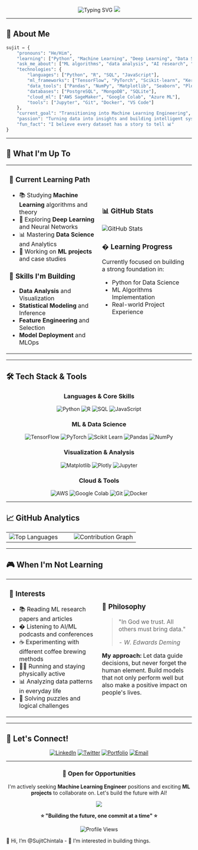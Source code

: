 <div align="center">
  
<!-- Animated Header -->
<img src="https://readme-typing-svg.herokuapp.com?font=Fira+Code&size=32&duration=2800&pause=2000&color=87CEEB&center=true&vCenter=true&width=940&lines=Hey+there!+I'm+Sujit+Chintala+%F0%9F%91%8B;Always+learning%2C+always+building+%F0%9F%92%A1;Welcome+to+my+digital+playground!+%F0%9F%8C%9F" alt="Typing SVG" />

<!-- Wave Animation -->
<img src="https://capsule-render.vercel.app/api?type=waving&color=gradient&customColorList=30&height=170&section=header&text=&fontSize=42&fontColor=fff&animation=twinkling"/>

</div>

---

## 🎯 About Me

```python
sujit = {
    "pronouns": "He/Him",
    "learning": ["Python", "Machine Learning", "Deep Learning", "Data Science"],
    "ask_me_about": ["ML algorithms", "data analysis", "AI research", "coffee ☕"],
    "technologies": {
        "languages": ["Python", "R", "SQL", "JavaScript"],
        "ml_frameworks": ["TensorFlow", "PyTorch", "Scikit-learn", "Keras"],
        "data_tools": ["Pandas", "NumPy", "Matplotlib", "Seaborn", "Plotly"],
        "databases": ["PostgreSQL", "MongoDB", "SQLite"],
        "cloud_ml": ["AWS SageMaker", "Google Colab", "Azure ML"],
        "tools": ["Jupyter", "Git", "Docker", "VS Code"]
    },
    "current_goal": "Transitioning into Machine Learning Engineering",
    "passion": "Turning data into insights and building intelligent systems",
    "fun_fact": "I believe every dataset has a story to tell 📊"
}
```

---

## 🚀 What I'm Up To

<table>
<tr>
<td width="50%">

### 🤖 Current Learning Path
- 📚 Studying **Machine Learning** algorithms and theory
- 🧠 Exploring **Deep Learning** and Neural Networks
- 📊 Mastering **Data Science** and Analytics
- 🔬 Working on **ML projects** and case studies

### 🌱 Skills I'm Building
- **Data Analysis** and Visualization
- **Statistical Modeling** and Inference
- **Feature Engineering** and Selection
- **Model Deployment** and MLOps

</td>
<td width="50%">

### 📊 GitHub Stats
<img src="https://github-readme-stats.vercel.app/api?username=SujitChintala&show_icons=true&theme=tokyonight&hide_border=true&count_private=true" alt="GitHub Stats" />

### � Learning Progress
Currently focused on building a strong foundation in:
- Python for Data Science
- ML Algorithms Implementation
- Real-world Project Experience

</td>
</tr>
</table>

---

## 🛠️ Tech Stack & Tools

<div align="center">

### Languages & Core Skills
![Python](https://img.shields.io/badge/-Python-3776AB?style=for-the-badge&logo=python&logoColor=white)
![R](https://img.shields.io/badge/-R-276DC3?style=for-the-badge&logo=r&logoColor=white)
![SQL](https://img.shields.io/badge/-SQL-4479A1?style=for-the-badge&logo=mysql&logoColor=white)
![JavaScript](https://img.shields.io/badge/-JavaScript-F7DF1E?style=for-the-badge&logo=javascript&logoColor=black)

### ML & Data Science
![TensorFlow](https://img.shields.io/badge/-TensorFlow-FF6F00?style=for-the-badge&logo=tensorflow&logoColor=white)
![PyTorch](https://img.shields.io/badge/-PyTorch-EE4C2C?style=for-the-badge&logo=pytorch&logoColor=white)
![Scikit Learn](https://img.shields.io/badge/-Scikit_Learn-F7931E?style=for-the-badge&logo=scikit-learn&logoColor=white)
![Pandas](https://img.shields.io/badge/-Pandas-150458?style=for-the-badge&logo=pandas&logoColor=white)
![NumPy](https://img.shields.io/badge/-NumPy-013243?style=for-the-badge&logo=numpy&logoColor=white)

### Visualization & Analysis
![Matplotlib](https://img.shields.io/badge/-Matplotlib-11557c?style=for-the-badge&logo=python&logoColor=white)
![Plotly](https://img.shields.io/badge/-Plotly-3F4F75?style=for-the-badge&logo=plotly&logoColor=white)
![Jupyter](https://img.shields.io/badge/-Jupyter-F37626?style=for-the-badge&logo=jupyter&logoColor=white)

### Cloud & Tools
![AWS](https://img.shields.io/badge/-AWS-232F3E?style=for-the-badge&logo=amazon-aws&logoColor=white)
![Google Colab](https://img.shields.io/badge/-Google_Colab-F9AB00?style=for-the-badge&logo=google-colab&logoColor=white)
![Git](https://img.shields.io/badge/-Git-F05032?style=for-the-badge&logo=git&logoColor=white)
![Docker](https://img.shields.io/badge/-Docker-2496ED?style=for-the-badge&logo=docker&logoColor=white)

</div>

---

## 📈 GitHub Analytics

<div align="center">
<table>
<tr>
<td width="50%">
<img src="https://github-readme-stats.vercel.app/api/top-langs/?username=SujitChintala&layout=compact&theme=tokyonight&hide_border=true&langs_count=8" alt="Top Languages" />
</td>
<td width="50%">
<img src="https://github-readme-activity-graph.vercel.app/graph?username=SujitChintala&theme=tokyo-night&hide_border=true&area=true" alt="Contribution Graph" />
</td>
</tr>
</table>
</div>

---

## 🎮 When I'm Not Learning

<table>
<tr>
<td width="50%">

### 🎯 Interests
- 📚 Reading ML research papers and articles
- � Listening to AI/ML podcasts and conferences
- ☕ Experimenting with different coffee brewing methods
- 🏃‍♂️ Running and staying physically active
- 📊 Analyzing data patterns in everyday life
- 🧩 Solving puzzles and logical challenges

</td>
<td width="50%">

### 💭 Philosophy
> "In God we trust. All others must bring data." 
> 
> *- W. Edwards Deming*

**My approach:** Let data guide decisions, but never forget the human element. Build models that not only perform well but also make a positive impact on people's lives.

</td>
</tr>
</table>

---

## 🤝 Let's Connect!

<div align="center">

[![LinkedIn](https://img.shields.io/badge/-LinkedIn-0A66C2?style=for-the-badge&logo=linkedin&logoColor=white)](https://linkedin.com/in/sujitchintala)
[![Twitter](https://img.shields.io/badge/-Twitter-1DA1F2?style=for-the-badge&logo=twitter&logoColor=white)](https://twitter.com/sujitchintala)
[![Portfolio](https://img.shields.io/badge/-Portfolio-FF7139?style=for-the-badge&logo=firefox&logoColor=white)](https://sujitchintala.dev)
[![Email](https://img.shields.io/badge/-Email-D14836?style=for-the-badge&logo=gmail&logoColor=white)](mailto:hello@sujitchintala.dev)

</div>

---

<div align="center">

### 💼 Open for Opportunities
I'm actively seeking **Machine Learning Engineer** positions and exciting **ML projects** to collaborate on. Let's build the future with AI!

<img src="https://capsule-render.vercel.app/api?type=waving&color=gradient&customColorList=30&height=120&section=footer&animation=fadeIn"/>

**⭐ "Building the future, one commit at a time" ⭐**

![Profile Views](https://komarev.com/ghpvc/?username=SujitChintala&style=for-the-badge&color=brightgreen)

</div>👋 Hi, I’m @SujitChintala
- 👀 I’m interested in building things.